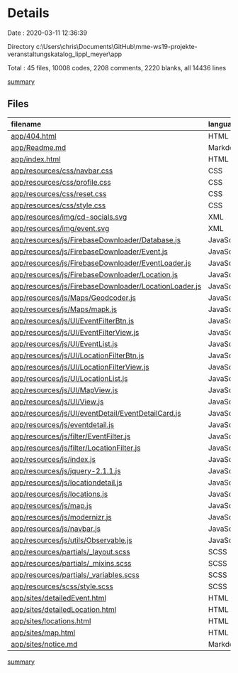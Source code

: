# Details

Date : 2020-03-11 12:36:39

Directory c:\Users\chris\Documents\GitHub\mme-ws19-projekte-veranstaltungskatalog_lippl_meyer\app

Total : 45 files,  10008 codes, 2208 comments, 2220 blanks, all 14436 lines

[summary](results.md)

## Files
| filename | language | code | comment | blank | total |
| :--- | :--- | ---: | ---: | ---: | ---: |
| [app/404.html](/app/404.html) | HTML | 33 | 0 | 1 | 34 |
| [app/Readme.md](/app/Readme.md) | Markdown | 2 | 0 | 1 | 3 |
| [app/index.html](/app/index.html) | HTML | 218 | 28 | 15 | 261 |
| [app/resources/css/navbar.css](/app/resources/css/navbar.css) | CSS | 392 | 28 | 16 | 436 |
| [app/resources/css/profile.css](/app/resources/css/profile.css) | CSS | 47 | 0 | 14 | 61 |
| [app/resources/css/reset.css](/app/resources/css/reset.css) | CSS | 42 | 5 | 1 | 48 |
| [app/resources/css/style.css](/app/resources/css/style.css) | CSS | 400 | 13 | 11 | 424 |
| [app/resources/img/cd-socials.svg](/app/resources/img/cd-socials.svg) | XML | 28 | 1 | 1 | 30 |
| [app/resources/img/event.svg](/app/resources/img/event.svg) | XML | 1 | 0 | 0 | 1 |
| [app/resources/js/FirebaseDownloader/Database.js](/app/resources/js/FirebaseDownloader/Database.js) | JavaScript | 12 | 1 | 2 | 15 |
| [app/resources/js/FirebaseDownloader/Event.js](/app/resources/js/FirebaseDownloader/Event.js) | JavaScript | 65 | 1 | 5 | 71 |
| [app/resources/js/FirebaseDownloader/EventLoader.js](/app/resources/js/FirebaseDownloader/EventLoader.js) | JavaScript | 33 | 1 | 6 | 40 |
| [app/resources/js/FirebaseDownloader/Location.js](/app/resources/js/FirebaseDownloader/Location.js) | JavaScript | 119 | 1 | 5 | 125 |
| [app/resources/js/FirebaseDownloader/LocationLoader.js](/app/resources/js/FirebaseDownloader/LocationLoader.js) | JavaScript | 33 | 1 | 5 | 39 |
| [app/resources/js/Maps/Geodcoder.js](/app/resources/js/Maps/Geodcoder.js) | JavaScript | 27 | 1 | 6 | 34 |
| [app/resources/js/Maps/mapk.js](/app/resources/js/Maps/mapk.js) | JavaScript | 4 | 0 | 1 | 5 |
| [app/resources/js/UI/EventFilterBtn.js](/app/resources/js/UI/EventFilterBtn.js) | JavaScript | 24 | 1 | 5 | 30 |
| [app/resources/js/UI/EventFilterView.js](/app/resources/js/UI/EventFilterView.js) | JavaScript | 144 | 1 | 19 | 164 |
| [app/resources/js/UI/EventList.js](/app/resources/js/UI/EventList.js) | JavaScript | 121 | 1 | 19 | 141 |
| [app/resources/js/UI/LocationFilterBtn.js](/app/resources/js/UI/LocationFilterBtn.js) | JavaScript | 24 | 1 | 5 | 30 |
| [app/resources/js/UI/LocationFilterView.js](/app/resources/js/UI/LocationFilterView.js) | JavaScript | 85 | 1 | 15 | 101 |
| [app/resources/js/UI/LocationList.js](/app/resources/js/UI/LocationList.js) | JavaScript | 67 | 1 | 13 | 81 |
| [app/resources/js/UI/MapView.js](/app/resources/js/UI/MapView.js) | JavaScript | 72 | 1 | 13 | 86 |
| [app/resources/js/UI/View.js](/app/resources/js/UI/View.js) | JavaScript | 21 | 1 | 7 | 29 |
| [app/resources/js/UI/eventDetail/EventDetailCard.js](/app/resources/js/UI/eventDetail/EventDetailCard.js) | JavaScript | 36 | 1 | 5 | 42 |
| [app/resources/js/eventdetail.js](/app/resources/js/eventdetail.js) | JavaScript | 9 | 1 | 4 | 14 |
| [app/resources/js/filter/EventFilter.js](/app/resources/js/filter/EventFilter.js) | JavaScript | 86 | 1 | 10 | 97 |
| [app/resources/js/filter/LocationFilter.js](/app/resources/js/filter/LocationFilter.js) | JavaScript | 26 | 1 | 4 | 31 |
| [app/resources/js/index.js](/app/resources/js/index.js) | JavaScript | 62 | 1 | 9 | 72 |
| [app/resources/js/jquery-2.1.1.js](/app/resources/js/jquery-2.1.1.js) | JavaScript | 6,167 | 1,488 | 1,536 | 9,191 |
| [app/resources/js/locationdetail.js](/app/resources/js/locationdetail.js) | JavaScript | 4 | 0 | 1 | 5 |
| [app/resources/js/locations.js](/app/resources/js/locations.js) | JavaScript | 38 | 1 | 8 | 47 |
| [app/resources/js/map.js](/app/resources/js/map.js) | JavaScript | 49 | 1 | 11 | 61 |
| [app/resources/js/modernizr.js](/app/resources/js/modernizr.js) | JavaScript | 609 | 510 | 288 | 1,407 |
| [app/resources/js/navbar.js](/app/resources/js/navbar.js) | JavaScript | 37 | 7 | 3 | 47 |
| [app/resources/js/utils/Observable.js](/app/resources/js/utils/Observable.js) | JavaScript | 27 | 1 | 7 | 35 |
| [app/resources/partials/_layout.scss](/app/resources/partials/_layout.scss) | SCSS | 14 | 2 | 4 | 20 |
| [app/resources/partials/_mixins.scss](/app/resources/partials/_mixins.scss) | SCSS | 34 | 4 | 9 | 47 |
| [app/resources/partials/_variables.scss](/app/resources/partials/_variables.scss) | SCSS | 9 | 4 | 8 | 21 |
| [app/resources/scss/style.scss](/app/resources/scss/style.scss) | SCSS | 315 | 27 | 73 | 415 |
| [app/sites/detailedEvent.html](/app/sites/detailedEvent.html) | HTML | 108 | 16 | 8 | 132 |
| [app/sites/detailedLocation.html](/app/sites/detailedLocation.html) | HTML | 83 | 15 | 14 | 112 |
| [app/sites/locations.html](/app/sites/locations.html) | HTML | 176 | 26 | 14 | 216 |
| [app/sites/map.html](/app/sites/map.html) | HTML | 69 | 12 | 9 | 90 |
| [app/sites/notice.md](/app/sites/notice.md) | Markdown | 36 | 0 | 9 | 45 |

[summary](results.md)